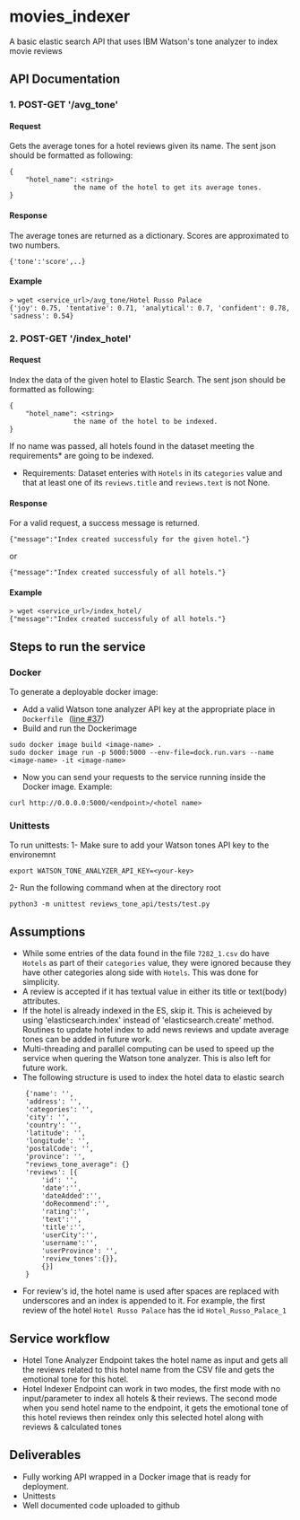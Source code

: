# movies_indexer
A basic elastic search API that uses IBM Watson's tone analyzer to index movie reviews 

## API Documentation
### 1. POST-GET '/avg_tone'
#### Request
Gets the average tones for a hotel reviews given its name. The sent json should be formatted as following:
```
{
    "hotel_name": <string>
                the name of the hotel to get its average tones.
}
```
#### Response
The average tones are returned as a dictionary. Scores are approximated to two numbers.
```
{'tone':'score',..}
```
#### Example
```
> wget <service_url>/avg_tone/Hotel Russo Palace
{'joy': 0.75, 'tentative': 0.71, 'analytical': 0.7, 'confident': 0.78, 'sadness': 0.54}
```

### 2. POST-GET '/index_hotel'
#### Request
Index the data of the given hotel to Elastic Search. The sent json should be formatted as following:
```
{
    "hotel_name": <string>
                the name of the hotel to be indexed.
}
```
If no name was passed, all hotels found in the dataset meeting the requirements* are going to be indexed.

* Requirements: Dataset enteries with `Hotels` in its `categories` value and that at least one of its `reviews.title` and `reviews.text` is not None.

#### Response
For a valid request, a success message is returned.
```
{"message":"Index created successfuly for the given hotel."}
```
or
```
{"message":"Index created successfuly of all hotels."}
```
#### Example
```
> wget <service_url>/index_hotel/
{"message":"Index created successfuly of all hotels."}
```

## Steps to run the service
### Docker
To generate a deployable docker image:
- Add a valid Watson tone analyzer API key at the appropriate place in ```Dockerfile ``` ([line #37](https://github.com/abdelrhmanghreeb/reviews_tone_api/blob/master/Dockerfile#L37))
- Build and run the Dockerimage
```
sudo docker image build <image-name> .
sudo docker image run -p 5000:5000 --env-file=dock.run.vars --name <image-name> -it <image-name>
```
- Now you can send your requests to the service running inside the Docker image. 
Example:
```
curl http://0.0.0.0:5000/<endpoint>/<hotel name>
```
### Unittests
To run unittests:
1- Make sure to add your Watson tones API key to the environemnt 
```
export WATSON_TONE_ANALYZER_API_KEY=<your-key>
```
2- Run the following command when at the directory root
```
python3 -m unittest reviews_tone_api/tests/test.py
```
## Assumptions
- While some entries of the data found in the file `7282_1.csv` do have `Hotels` as part of their `categories` value, they were ignored because they have other categories along side with `Hotels`. This was done for simplicity.
- A review is accepted if it has textual value in either its title or text(body) attributes.
- If the hotel is already indexed in the ES, skip it. This is acheieved by using 'elasticsearch.index' instead of 'elasticsearch.create' method. Routines to update hotel index to add news reviews and update average tones can be added in future work.
- Multi-threading and parallel computing can be used to speed up the service when quering the Watson tone analyzer. This is also left for future work.
- The following structure is used to index the hotel data to elastic search
```
	{'name': '', 
	'address': '', 
	'categories': '', 
	'city': '', 
	'country': '', 
	'latitude': '', 
	'longitude': '',
	'postalCode': '', 
	'province': '',
	"reviews_tone_average": {}
	'reviews': [{
		'id': '',
		'date':'', 
		'dateAdded':'', 
		'doRecommend':'', 
		'rating':'', 
		'text':'', 
		'title':'', 
		'userCity':'', 
		'username':'', 
		'userProvince': '',
		'review_tones':{}}, 
		{}]
	}
```
* For review's id, the hotel name is used after spaces are replaced with underscores and an index is appended to it. For example, the first review of the hotel `Hotel Russo Palace` has the id `Hotel_Russo_Palace_1`

## Service workflow
- Hotel Tone Analyzer Endpoint takes the hotel name as input and gets all the reviews related to this hotel name from the CSV file and gets the emotional tone for this hotel.
- Hotel Indexer Endpoint can work in two modes, the first mode with no input/parameter to index all hotels & their reviews. The second mode when you send hotel name to the endpoint, it gets the emotional tone of this hotel reviews then reindex only this selected hotel along with reviews & calculated tones

## Deliverables
- Fully working API wrapped in a Docker image that is ready for deployment.
- Unittests
- Well documented code uploaded to github
